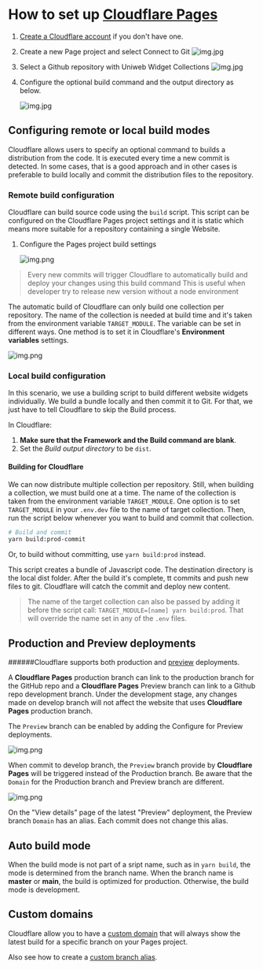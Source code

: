 # How to set up [Cloudflare Pages](https://developers.cloudflare.com/pages/)

1. [Create a Cloudflare account](https://dash.cloudflare.com/signup) if you don't have one.
   <br/>

2. Create a new Page project and select Connect to Git
   ![img.jpg](assets/cloudflare/createPageProject.png)
   <br/>

3. Select a Github repository with Uniweb Widget Collections
   ![img.jpg](assets/cloudflare/selectGitRepo.png)
   <br/>

4. Configure the optional build command and the output directory as below.

    ![img.jpg](assets/cloudflare/skipBuildSetup.png)

## Configuring remote or local build modes

Cloudflare allows users to specify an optional command to builds a distribution from the code. It is executed every time a new commit is detected. In some cases, that is a good approach and in other cases is preferable to build locally and commit the distribution files to the repository.

### Remote build configuration

Cloudflare can build source code using the `build` script. This script can be configured on the Cloudflare Pages project settings and it is static which means more suitable for a repository containing a single Website.

1. Configure the Pages project build settings

    ![img.png](assets/cloudflare/publishBuildSetting.png)

> Every new commits will trigger Cloudflare to automatically build and deploy your changes using this build command
> This is useful when developer try to release new version without a node environment

The automatic build of Cloudflare can only build one collection per repository. The name of the collection is needed at build time and it's taken from the environment variable `TARGET_MODULE`. The variable can be set in different ways. One method is to set it in Cloudflare's **Environment variables** settings.

![img.png](assets/cloudflare/setupEnv.png)

### Local build configuration

In this scenario, we use a building script to build different website widgets individually. We build a  bundle locally and then commit it to Git. For that, we just have to tell Cloudflare to skip the Build process.

In Cloudflare:

1.  **Make sure that the Framework and the Build command are blank**.
2. Set the *Build output directory* to be `dist`.

#### Building for Cloudflare

We can now distribute multiple collection per repository. Still, when building a collection, we must build one at a time. The name of the collection is taken from the environment variable `TARGET_MODULE`. One option is to set `TARGET_MODULE` in your `.env.dev` file to the name of target collection. Then, run the script below whenever you want to build and commit that collection.

```bash
# Build and commit
yarn build:prod-commit
```

Or, to build without committing, use `yarn build:prod` instead.

This script creates a bundle of Javascript code. The destination directory is the local dist folder. After the build it's complete, tt commits and push new files to git. Cloudflare will catch the commit and deploy new content.

> The name of the target collection can also be passed by adding it before the script call: `TARGET_MODULE=[name] yarn build:prod`. That will override the name set in any of the `.env` files.

## Production and Preview deployments

######Cloudflare supports both production and [preview](https://developers.cloudflare.com/pages/platform/preview-deployments/) deployments.

A **Cloudflare Pages** production branch can link to the production branch for the GitHub repo and a **Cloudflare Pages** Preview branch can link to a Github repo development branch. Under the development stage, any changes made on develop branch will not affect the website that uses **Cloudflare Pages** production branch.

The `Preview` branch can be enabled by adding the Configure for Preview deployments.

![img.png](assets/cloudflare/previewConfig.png)

When commit to develop branch, the `Preview` branch provide by **Cloudflare Pages** will be triggered instead of the Production branch. Be aware that the `Domain` for the Production branch and Preview branch are different.

![img.png](assets/cloudflare/domains.png)

On the "View details" page of the latest "Preview" deployment, the Preview branch `Domain` has an alias. Each commit does not change this alias.

## Auto build mode

When the build mode is not part of a sript name, such as in `yarn build`, the mode is determined from the branch name. When the branch name is **master** or **main**, the build is optimized for production. Otherwise, the build mode is development.

## Custom domains

Cloudflare allow you to have a [custom domain](https://developers.cloudflare.com/pages/platform/custom-domains/) that will always show the latest build for a specific branch on your Pages project.

Also see how to create a [custom branch alias](https://developers.cloudflare.com/pages/how-to/custom-branch-aliases/).

